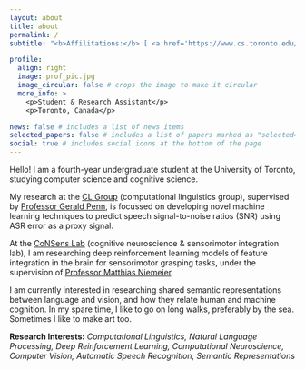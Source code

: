 ```yaml
---
layout: about
title: about
permalink: /
subtitle: "<b>Affilitations:</b> [ <a href='https://www.cs.toronto.edu/compling/'>CL Group</a> ]    [ <a href='https://www.utsc.utoronto.ca/people/niemeier/'>CoNSens Lab</a> ]"

profile:
  align: right
  image: prof_pic.jpg
  image_circular: false # crops the image to make it circular
  more_info: >
    <p>Student & Research Assistant</p>
    <p>Toronto, Canada</p>

news: false # includes a list of news items
selected_papers: false # includes a list of papers marked as "selected={true}"
social: true # includes social icons at the bottom of the page
---
```


Hello! I am a fourth-year undergraduate student at the University of Toronto, studying computer science and cognitive science.

My research at the <a href='https://www.cs.toronto.edu/compling/'>CL Group</a> (computational linguistics group), supervised by <a href='http://www.cs.toronto.edu/~gpenn/'>Professor Gerald Penn</a>, is focussed on developing novel machine learning techniques to predict speech signal-to-noise ratios (SNR) using ASR error as a proxy signal.

At the <a href='https://www.utsc.utoronto.ca/people/niemeier/'>CoNSens Lab</a> (cognitive neuroscience & sensorimotor integration lab), I am researching deep reinforcement learning models of feature integration in the brain for sensorimotor grasping tasks, under the supervision of <a href='https://www.psych.utoronto.ca/people/directories/all-faculty/matthias-niemeier'>Professor Matthias Niemeier</a>. 

I am currently interested in researching shared semantic representations between language and vision, and how they relate human and machine cognition. In my spare time, I like to go on long walks, preferably by the sea. Sometimes I like to make art too.

<b>Research Interests:</b> <i>Computational Linguistics, Natural Language Processing, Deep Reinforcement Learning, Computational Neuroscience, Computer Vision, Automatic Speech Recognition, Semantic Representations</i>
